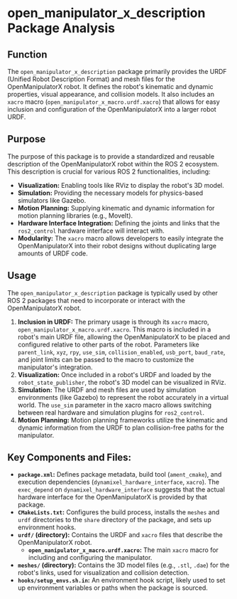 # open_manipulator_x_description Package Analysis

## Function

The `open_manipulator_x_description` package primarily provides the URDF (Unified Robot Description Format) and mesh files for the OpenManipulatorX robot. It defines the robot's kinematic and dynamic properties, visual appearance, and collision models. It also includes an `xacro` macro (`open_manipulator_x_macro.urdf.xacro`) that allows for easy inclusion and configuration of the OpenManipulatorX into a larger robot URDF.

## Purpose

The purpose of this package is to provide a standardized and reusable description of the OpenManipulatorX robot within the ROS 2 ecosystem. This description is crucial for various ROS 2 functionalities, including:

*   **Visualization:** Enabling tools like RViz to display the robot's 3D model.
*   **Simulation:** Providing the necessary models for physics-based simulators like Gazebo.
*   **Motion Planning:** Supplying kinematic and dynamic information for motion planning libraries (e.g., MoveIt).
*   **Hardware Interface Integration:** Defining the joints and links that the `ros2_control` hardware interface will interact with.
*   **Modularity:** The `xacro` macro allows developers to easily integrate the OpenManipulatorX into their robot designs without duplicating large amounts of URDF code.

## Usage

The `open_manipulator_x_description` package is typically used by other ROS 2 packages that need to incorporate or interact with the OpenManipulatorX robot.

1.  **Inclusion in URDF:** The primary usage is through its `xacro` macro, `open_manipulator_x_macro.urdf.xacro`. This macro is included in a robot's main URDF file, allowing the OpenManipulatorX to be placed and configured relative to other parts of the robot. Parameters like `parent_link`, `xyz`, `rpy`, `use_sim`, `collision_enabled`, `usb_port`, `baud_rate`, and joint limits can be passed to the macro to customize the manipulator's integration.
2.  **Visualization:** Once included in a robot's URDF and loaded by the `robot_state_publisher`, the robot's 3D model can be visualized in RViz.
3.  **Simulation:** The URDF and mesh files are used by simulation environments (like Gazebo) to represent the robot accurately in a virtual world. The `use_sim` parameter in the xacro macro allows switching between real hardware and simulation plugins for `ros2_control`.
4.  **Motion Planning:** Motion planning frameworks utilize the kinematic and dynamic information from the URDF to plan collision-free paths for the manipulator.

## Key Components and Files:

*   **`package.xml`:** Defines package metadata, build tool (`ament_cmake`), and execution dependencies (`dynamixel_hardware_interface`, `xacro`). The `exec_depend` on `dynamixel_hardware_interface` suggests that the actual hardware interface for the OpenManipulatorX is provided by that package.
*   **`CMakeLists.txt`:** Configures the build process, installs the `meshes` and `urdf` directories to the `share` directory of the package, and sets up environment hooks.
*   **`urdf/` (directory):** Contains the URDF and `xacro` files that describe the OpenManipulatorX robot.
    *   **`open_manipulator_x_macro.urdf.xacro`:** The main `xacro` macro for including and configuring the manipulator.
*   **`meshes/` (directory):** Contains the 3D model files (e.g., `.stl`, `.dae`) for the robot's links, used for visualization and collision detection.
*   **`hooks/setup_envs.sh.in`:** An environment hook script, likely used to set up environment variables or paths when the package is sourced.
